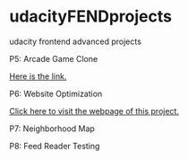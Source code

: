# udacityFENDprojects
udacity frontend advanced projects

P5: Arcade Game Clone

[Here is the link.](https://xhlsrj.github.io/udacityFENDprojects/Arcade%20Game%20Clone_zh/index.html)

P6: Website Optimization

[Click here to visit the webpage of this project.](https://xhlsrj.github.io/udacityFENDprojects/Website%20Optimization_zh/index.html)

P7: Neighborhood Map

P8: Feed Reader Testing